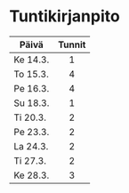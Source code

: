 # Tuntikirjanpito


Päivä | Tunnit |
--- | :---: |
Ke 14.3. | 1 |
To 15.3. | 4 |
Pe 16.3. | 4 |
Su 18.3. | 1 |
Ti 20.3. | 2 |
Pe 23.3. | 2 |
La 24.3. | 2 |
Ti 27.3. | 2 |
Ke 28.3. | 3 |